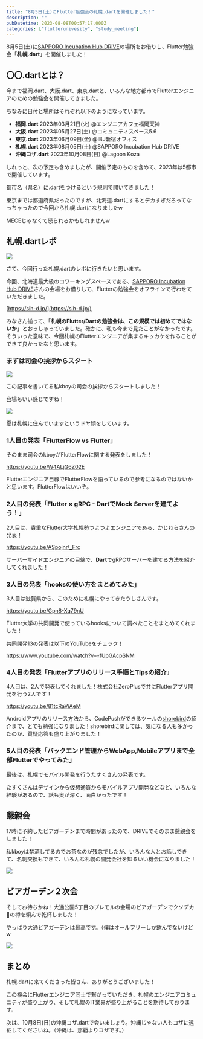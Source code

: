 ```yaml
---
title: "8月5日(土)にFlutter勉強会の札幌.dartを開催しました！"
description: ""
pubDatetime: 2023-08-08T00:57:17.000Z
categories: ["flutterunivesity", "study_meeting"]
---
```


8月5日(土)に[SAPPORO Incubation Hub DRIVE](https://sih-d.jp/ "SAPPORO Incubation Hub DRIVE")の場所をお借りし、Flutter勉強会「**札幌.dart**」を開催しました！

## 〇〇.dartとは？

今まで福岡.dart、大阪.dart、東京.dartと、いろんな地方都市でFlutterエンジニアのための勉強会を開催してきました。

ちなみに日付と場所はそれぞれ以下のようになっています。

*   **福岡.dart** 2023年03月21日(火) @エンジニアカフェ福岡天神
*   **大阪.dart** 2023年05月27日(土) @コミュニティスペース5.6
*   **東京.dart** 2023年06月09日(金) @IBJ新宿オフィス
*   **札幌.dart** 2023年08月05日(土) @SAPPORO Incubation Hub DRIVE
*   **沖縄コザ.dart** 2023年10月08日(日) @Lagoon Koza

しれっと、次の予定も含めましたが、開催予定のものを含めて、2023年は5都市で開催しています。

都市名（県名）に.dartをつけるという規則で開いてきました！

東京までは都道府県だったのですが、北海道.dartにするとデカすぎだろってなっちゃったので今回から札幌.dartになりましたw

MECEじゃなくて怒られるかもしれませんw

## 札幌.dartレポ

![](https://blog.flutteruniv.com/wp-content/uploads/2023/08/札幌.dart_.png)

さて、今回行った札幌.dartのレポに行きたいと思います。

今回、北海道最大級のコワーキングスペースである、[SAPPORO Incubation Hub DRIVE](https://sih-d.jp/)さんの会場をお借りして、Flutterの勉強会をオフラインで行わせていただきました。

[https://sih-d.jp/](https://sih-d.jp/)

みなさん揃って、「**札幌のFlutter/Dartの勉強会は、この規模では初めてではないか**」とおっしゃっていました。確かに、私も今まで見たことがなかったです。そういった意味で、今回札幌のFlutterエンジニアが集まるキッカケを作ることができて良かったなと思います。

### まずは司会の挨拶からスタート

![](https://blog.flutteruniv.com/wp-content/uploads/2023/08/IMG_8250-1024x768.jpg)

この記事を書いてる私kboyの司会の挨拶からスタートしました！

会場もいい感じですね！

![](https://blog.flutteruniv.com/wp-content/uploads/2023/08/IMG_8253.jpg)

夏は札幌に住んでいますというドヤ顔をしています。

### 1人目の発表「FlutterFlow vs Flutter」

そのまま司会のkboyがFlutterFlowに関する発表をしました！

https://youtu.be/W4ALjG6Z02E

Flutterエンジニア目線でFlutterFlowを語っているので参考になるのではないかと思います。FlutterFlowはいいぞ。

### 2人目の発表「**Flutter × gRPC - DartでMock Serverを建てよう！**」

2人目は、貴重なFlutter大学札幌勢つよつよエンジニアである、かじわらさんの発表！

https://youtu.be/ASpojnr\_Frc

サーバーサイドエンジニアの目線で、**Dart**でgRPCサーバーを建てる方法を紹介してくれました！

### 3人目の発表「**hooksの使い方をまとめてみた**」

3人目は滋賀県から、このために札幌にやってきたうしさんです。

https://youtu.be/Gpn8-Xq79nU

Flutter大学の共同開発で使っているhooksについて調べたことをまとめてくれました！

共同開発13の発表は以下のYouTubeをチェック！

https://www.youtube.com/watch?v=-fUpGAcpSNM

### 4人目の発表「**Flutterアプリのリリース手順とTipsの紹介**」

4人目は、2人で発表してくれました！株式会社ZeroPlusで共にFlutterアプリ開発を行う2人です！

https://youtu.be/81tcRaViAeM

Androidアプリのリリース方法から、CodePushができるツールの[shorebird](https://shorebird.dev/)の紹介まで、とても勉強になりました！shorebirdに関しては、気になる人も多かったのか、質疑応答も盛り上がりました！

### 5人目の発表「**バックエンド管理からWebApp,Mobileアプリまで全部Flutterでやってみた**」

最後は、札幌でモバイル開発を行うたすくさんの発表です。

たすくさんはデザインから仮想通貨からモバイルアプリ開発などなど、いろんな経験があるので、話も奥が深く、面白かったです！

## 懇親会

17時に予約したビアガーデンまで時間があったので、DRIVEでそのまま懇親会をしました！

私kboyは禁酒してるのでお茶なのが残念でしたが、いろんな人とお話しできて、名刺交換もできて、いろんな札幌の開発会社を知るいい機会になりました！

![](https://blog.flutteruniv.com/wp-content/uploads/2023/08/IMG_8255.jpg)

## ビアガーデン２次会

そしてお待ちかね！大通公園5丁目のプレモルの会場のビアガーデンでクソデカ🍺の樽を頼んで乾杯しました！

やっぱり大通ビアガーデンは最高です。（僕はオールフリーしか飲んでないけどw

![](https://blog.flutteruniv.com/wp-content/uploads/2023/08/IMG_8246-768x1024.jpg)

## まとめ

札幌.dartに来てくださった皆さん、ありがとうございました！

この機会にFlutterエンジニア同士で繋がっていただき、札幌のエンジニアコミュニティが盛り上がり、そして札幌のIT業界が盛り上がることを期待しております。

次は、10月8日(日)の沖縄コザ.dartで会いましょう。沖縄じゃない人もコザに遠征してくださいね。（沖縄は、那覇よりコザです。）